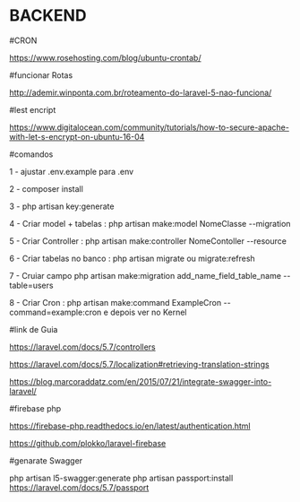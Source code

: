 # BACKEND

#CRON

https://www.rosehosting.com/blog/ubuntu-crontab/


#funcionar Rotas

http://ademir.winponta.com.br/roteamento-do-laravel-5-nao-funciona/

#lest encript

https://www.digitalocean.com/community/tutorials/how-to-secure-apache-with-let-s-encrypt-on-ubuntu-16-04

#comandos

1 - ajustar .env.example para .env

2 - composer install

3 - php artisan key:generate

4 - Criar model + tabelas : php artisan make:model NomeClasse --migration

5 - Criar Controller : php artisan make:controller NomeContoller --resource

6 - Criar tabelas no banco : php artisan migrate ou migrate:refresh

7 - Cruiar campo php artisan make:migration add_name_field_table_name --table=users

8 - Criar Cron : php artisan make:command ExampleCron --command=example:cron  e depois ver no Kernel


#link de Guia 

https://laravel.com/docs/5.7/controllers

https://laravel.com/docs/5.7/localization#retrieving-translation-strings

https://blog.marcoraddatz.com/en/2015/07/21/integrate-swagger-into-laravel/

#firebase php

https://firebase-php.readthedocs.io/en/latest/authentication.html

https://github.com/plokko/laravel-firebase


#genarate Swagger

php artisan l5-swagger:generate
php artisan passport:install
https://laravel.com/docs/5.7/passport

